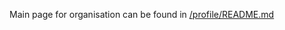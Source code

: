 Main page for organisation can be found in [/profile/README.md](https://github.com/springworks/.github/blob/main/profile/README.md)
